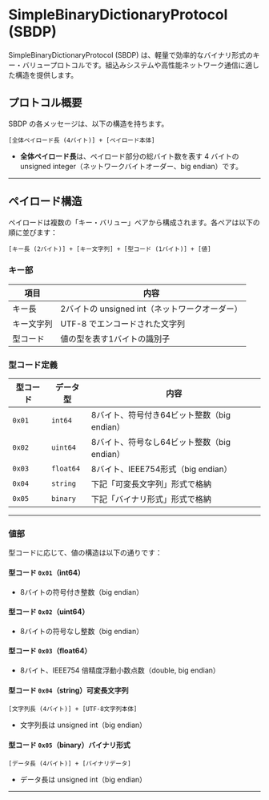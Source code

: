# SimpleBinaryDictionaryProtocol (SBDP)

SimpleBinaryDictionaryProtocol (SBDP) は、軽量で効率的なバイナリ形式のキー・バリュープロトコルです。組込みシステムや高性能ネットワーク通信に適した構造を提供します。

## プロトコル概要

SBDP の各メッセージは、以下の構造を持ちます。

```
[全体ペイロード長 (4バイト)] + [ペイロード本体]
```

- **全体ペイロード長**は、ペイロード部分の総バイト数を表す 4 バイトの unsigned integer（ネットワークバイトオーダー、big endian）です。

---

## ペイロード構造

ペイロードは複数の「キー・バリュー」ペアから構成されます。各ペアは以下の順に並びます：

```
[キー長 (2バイト)] + [キー文字列] + [型コード (1バイト)] + [値]
```

### キー部

| 項目        | 内容                            |
|-------------|---------------------------------|
| キー長      | 2バイトの unsigned int（ネットワークオーダー） |
| キー文字列  | UTF-8 でエンコードされた文字列               |
| 型コード    | 値の型を表す1バイトの識別子                |

### 型コード定義

| 型コード | データ型              | 内容                                      |
|----------|-----------------------|-------------------------------------------|
| `0x01`   | `int64`              | 8バイト、符号付き64ビット整数（big endian） |
| `0x02`   | `uint64`             | 8バイト、符号なし64ビット整数（big endian） |
| `0x03`   | `float64`            | 8バイト、IEEE754形式（big endian）         |
| `0x04`   | `string`             | 下記「可変長文字列」形式で格納               |
| `0x05`   | `binary`             | 下記「バイナリ形式」形式で格納               |

---

### 値部

型コードに応じて、値の構造は以下の通りです：

#### 型コード `0x01`（int64）
- 8バイトの符号付き整数（big endian）

#### 型コード `0x02`（uint64）
- 8バイトの符号なし整数（big endian）

#### 型コード `0x03`（float64）
- 8バイト、IEEE754 倍精度浮動小数点数（double, big endian）

#### 型コード `0x04`（string）可変長文字列
```
[文字列長 (4バイト)] + [UTF-8文字列本体]
```
- 文字列長は unsigned int（big endian）

#### 型コード `0x05`（binary）バイナリ形式
```
[データ長 (4バイト)] + [バイナリデータ]
```
- データ長は unsigned int（big endian）

---
